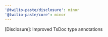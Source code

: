 ```yaml
---
'@twilio-paste/disclosure': minor
'@twilio-paste/core': minor
---
```


[Disclosure]: Improved TsDoc type annotations
